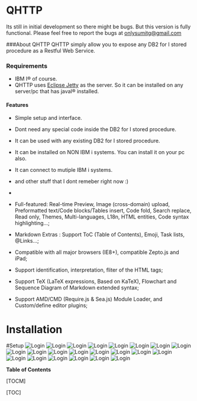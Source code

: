 # QHTTP

Its still in initial development so there might be bugs. But this version is fully functional. Please feel free to report the bugs at onlysumitg@gmail.com 

###About QHTTP
QHTTP simply allow you to expose any DB2 for I stored procedure as a  Restful Web Service. 

### Requirements
- IBM I&reg; of course. 
- QHTTP uses [Eclipse Jetty](https://www.eclipse.org/jetty/ "Eclipse Jetty") as the server. So it can be installed on any server/pc that has javaI&reg; installed.


#### Features
- Simple setup and interface.
- Dont need any special code inside the DB2 for I stored procedure.
- It can be used with any existing DB2 for I stored procedure.
- It can be installed on NON IBM i systems. You can install it on your pc also.
- It can connect to mutiple IBM i systems.
- and other stuff that I dont remeber right now :)



-
- Full-featured: Real-time Preview, Image (cross-domain) upload, Preformatted text/Code blocks/Tables insert, Code fold, Search replace, Read only, Themes, Multi-languages, L18n, HTML entities, Code syntax highlighting...;
- Markdown Extras : Support ToC (Table of Contents), Emoji, Task lists, @Links...;
- Compatible with all major browsers (IE8+), compatible Zepto.js and iPad;
- Support identification, interpretation, fliter of the HTML tags;
- Support TeX (LaTeX expressions, Based on KaTeX), Flowchart and Sequence Diagram of Markdown extended syntax;
- Support AMD/CMD (Require.js & Sea.js) Module Loader, and Custom/define editor plugins;

# Installation



#Setup
![Login](https://github.com/onlysumitg/qhttp_setup/blob/master/images/00100.png "Login")
![Login](https://github.com/onlysumitg/qhttp_setup/blob/master/images/00200.png "Login")
![Login](https://github.com/onlysumitg/qhttp_setup/blob/master/images/00300.png "Login")
![Login](https://github.com/onlysumitg/qhttp_setup/blob/master/images/00400.png "Login")
![Login](https://github.com/onlysumitg/qhttp_setup/blob/master/images/00500.png "Login")
![Login](https://github.com/onlysumitg/qhttp_setup/blob/master/images/00600.png "Login")
![Login](https://github.com/onlysumitg/qhttp_setup/blob/master/images/00700.png "Login")
![Login](https://github.com/onlysumitg/qhttp_setup/blob/master/images/00800.png "Login")
![Login](https://github.com/onlysumitg/qhttp_setup/blob/master/images/00900.png "Login")
![Login](https://github.com/onlysumitg/qhttp_setup/blob/master/images/00910.png "Login")
![Login](https://github.com/onlysumitg/qhttp_setup/blob/master/images/00920.png "Login")
![Login](https://github.com/onlysumitg/qhttp_setup/blob/master/images/00930.png "Login")
![Login](https://github.com/onlysumitg/qhttp_setup/blob/master/images/00940.png "Login")
![Login](https://github.com/onlysumitg/qhttp_setup/blob/master/images/00950.png "Login")
![Login](https://github.com/onlysumitg/qhttp_setup/blob/master/images/00960.png "Login")
![Login](https://github.com/onlysumitg/qhttp_setup/blob/master/images/00970.png "Login")
![Login](https://github.com/onlysumitg/qhttp_setup/blob/master/images/00980.png "Login")
![Login](https://github.com/onlysumitg/qhttp_setup/blob/master/images/01100.png "Login")
![Login](https://github.com/onlysumitg/qhttp_setup/blob/master/images/01200.png "Login")
![Login](https://github.com/onlysumitg/qhttp_setup/blob/master/images/01300.png "Login")
![Login](https://github.com/onlysumitg/qhttp_setup/blob/master/images/02100.png "Login")
![Login](https://github.com/onlysumitg/qhttp_setup/blob/master/images/02200.png "Login")



 

**Table of Contents**

[TOCM]

[TOC]
